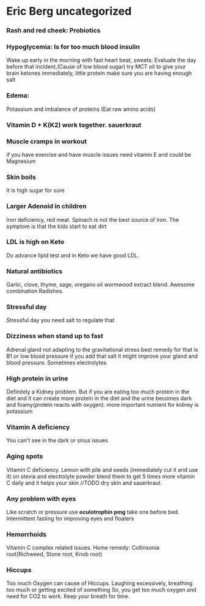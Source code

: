 # Eric Berg uncategorized

### Rash and red cheek: Probiotics

### Hypoglycemia: Is for too much blood insulin 
Wake up early in the morning with fast heart beat, sweets: 
Evaluate the day before that incident,(Cause of low blood sugar) 
try MCT oil to give your brain ketones immediately, little protein
make sure you are having enough salt

### Edema:
Potassium and imbalance of proteins (Eat raw amino acids)

### Vitamin D + K(K2) work together. sauerkraut

### Muscle cramps in workout
if you have exercise and have muscle issues need vitamin E and could be Magnesium

### Skin boils
It is high sugar for sure

### Larger Adenoid in children 
Iron deficiency, red meat. Spinach is not the best source of iron. The symptom is that the kids start
to eat dirt

### LDL is high on Keto
Do advance lipid test and in Keto we have good LDL.

### Natural antibiotics 
Garlic, clove, thyme, sage, oregano oil wormwood extract blend. Awesome combination
Radishes.

### Stressful day
Stressful day you need salt to regulate that

### Dizziness when stand up to fast
Adrenal gland not adapting to the gravitational stress best remedy for that is B1 or low blood pressure
if you add that salt it might improve your gland and blood pressure. Sometimes electrolytes 

### High protein in urine
Definitely a Kidney problem. But if you are eating too much protein in the diet and it can create more 
protein in the diet and the urine becomes dark and foamy(protein reacts with oxygen).
more important nutrient for kidney is potassium 

### Vitamin A deficiency 
You can't see in the dark or sinus issues

### Aging spots
Vitamin C deficiency. Lemon with pile and seeds (immediately cut it and use it) on stevia and 
electrolyte powder blend them to get 5 times more vitamin C daily and it helps your skin //TODO dry skin
and sauerkraut.

### Any problem with eyes 
Like scratch or pressure use **oculotrophin pmg** take one before bed. Intermittent fasting for improving
eyes and floaters

### Hemorrhoids
Vitamin C complex related issues. Home remedy: Collinsonia root(Richweed, Stone root, Knob root)

### Hiccups 
Too much Oxygen can cause of Hiccups. Laughing excessively, breathing too much or getting excited of something
So, you get too much oxygen and need for CO2 to work. Keep your breath for time.
